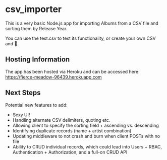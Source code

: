 # csv_importer

This is a very basic Node.js app for importing Albums from a CSV file and sorting them by Release Year.

You can use the test.csv to test its functionality, or create your own CSV and :pray:.

## Hosting Information

The app has been hosted via Heroku and can be accessed here: https://fierce-meadow-96439.herokuapp.com

## Next Steps

Potential new features to add:

* Sexy UI!
* Handling alternate CSV delimiters, quoting etc.
* Allowing client to specify the sorting field + ascending vs. descending
* Identifying duplicate records (name + artist combination)
* Updating middleware to not crash and burn when client POSTs with no file
* Ability to CRUD individual records, which could lead into Users + RBAC, Authentication + Authorization, and a full-on CRUD API
